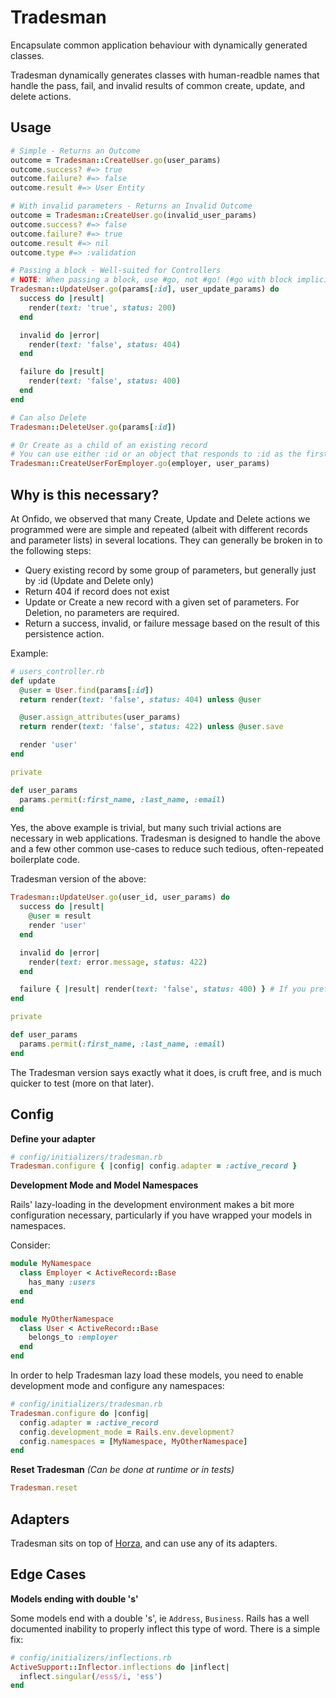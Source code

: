 # Tradesman

Encapsulate common application behaviour with dynamically generated classes.

Tradesman dynamically generates classes with human-readble names that handle the pass, fail, and invalid results of common create, update, and delete actions.

## Usage

```ruby
# Simple - Returns an Outcome
outcome = Tradesman::CreateUser.go(user_params)
outcome.success? #=> true
outcome.failure? #=> false
outcome.result #=> User Entity

# With invalid parameters - Returns an Invalid Outcome
outcome = Tradesman::CreateUser.go(invalid_user_params)
outcome.success? #=> false
outcome.failure? #=> true
outcome.result #=> nil
outcome.type #=> :validation

# Passing a block - Well-suited for Controllers
# NOTE: When passing a block, use #go, not #go! (#go with block implicitly handles its own errors)
Tradesman::UpdateUser.go(params[:id], user_update_params) do
  success do |result|
    render(text: 'true', status: 200)
  end

  invalid do |error|
    render(text: 'false', status: 404)
  end

  failure do |result|
    render(text: 'false', status: 400)
  end
end

# Can also Delete
Tradesman::DeleteUser.go(params[:id])

# Or Create as a child of an existing record
# You can use either :id or an object that responds to :id as the first argument
Tradesman::CreateUserForEmployer.go(employer, user_params)
```

## Why is this necessary?

At Onfido, we observed that many Create, Update and Delete actions we programmed were are simple and repeated (albeit with different records and parameter lists) in several locations. They can generally be broken in to the following steps:

- Query existing record by some group of parameters, but generally just by :id (Update and Delete only)
- Return 404 if record does not exist
- Update or Create a new record with a given set of parameters. For Deletion, no parameters are required.
- Return a success, invalid, or failure message based on the result of this persistence action.

Example:
```ruby
# users_controller.rb
def update
  @user = User.find(params[:id])
  return render(text: 'false', status: 404) unless @user

  @user.assign_attributes(user_params)
  return render(text: 'false', status: 422) unless @user.save

  render 'user'
end

private

def user_params
  params.permit(:first_name, :last_name, :email)
end
```

Yes, the above example is trivial, but many such trivial actions are necessary in web applications.
Tradesman is designed to handle the above and a few other common use-cases to reduce such tedious, often-repeated boilerplate code.

Tradesman version of the above:
```ruby
Tradesman::UpdateUser.go(user_id, user_params) do
  success do |result|
    @user = result
    render 'user'
  end

  invalid do |error|
    render(text: error.message, status: 422)
  end

  failure { |result| render(text: 'false', status: 400) } # If you prefer one-liners
end

private

def user_params
  params.permit(:first_name, :last_name, :email)
end
```

The Tradesman version says exactly what it does, is cruft free, and is much quicker to test (more on that later).

## Config

**Define your adapter**

```ruby
# config/initializers/tradesman.rb
Tradesman.configure { |config| config.adapter = :active_record }
```

**Development Mode and Model Namespaces**

Rails' lazy-loading in the development environment makes a bit more configuration necessary, particularly if you have wrapped your models in namespaces.

Consider:
```ruby
module MyNamespace
  class Employer < ActiveRecord::Base
    has_many :users
  end
end

module MyOtherNamespace
  class User < ActiveRecord::Base
    belongs_to :employer
  end
end
```

In order to help Tradesman lazy load these models, you need to enable development mode and configure any namespaces:

```ruby
# config/initializers/tradesman.rb
Tradesman.configure do |config|
  config.adapter = :active_record
  config.development_mode = Rails.env.development?
  config.namespaces = [MyNamespace, MyOtherNamespace]
end
```

**Reset Tradesman** _(Can be done at runtime or in tests)_
```ruby
Tradesman.reset
```

## Adapters

Tradesman sits on top of [Horza](https://github.com/onfido/horza/), and can use any of its adapters.

## Edge Cases

**Models ending with double 's'**

Some models end with a double 's', ie `Address`, `Business`. Rails has a well documented inability to properly inflect this type of word.
There is a simple fix:

```ruby
# config/initializers/inflections.rb
ActiveSupport::Inflector.inflections do |inflect|
  inflect.singular(/ess$/i, 'ess')
end
```
